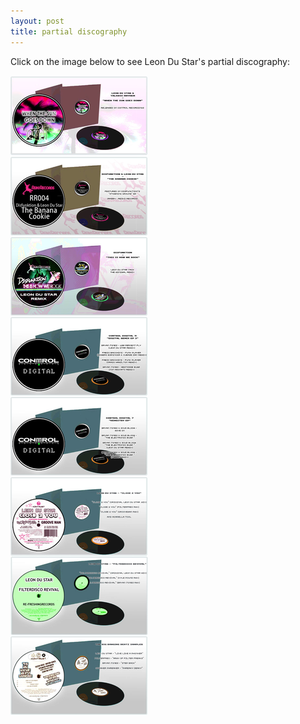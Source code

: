 ```yaml
---
layout: post
title: partial discography
---
```

Click on the image below to see Leon Du Star's partial discography:  
  
[![Leon](/public/img/index_releases.jpg)](/public/img/index_releases.jpg)